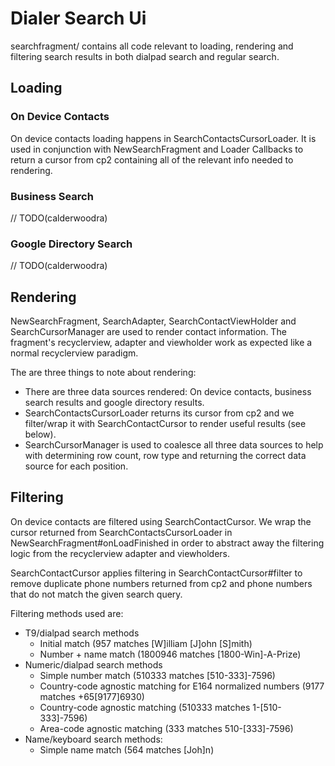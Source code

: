 # Dialer Search Ui

searchfragment/ contains all code relevant to loading, rendering and filtering
search results in both dialpad search and regular search.

## Loading

### On Device Contacts

On device contacts loading happens in SearchContactsCursorLoader. It is used in
conjunction with NewSearchFragment and Loader Callbacks to return a cursor from
cp2 containing all of the relevant info needed to rendering.

### Business Search

// TODO(calderwoodra)

### Google Directory Search

// TODO(calderwoodra)

## Rendering

NewSearchFragment, SearchAdapter, SearchContactViewHolder and
SearchCursorManager are used to render contact information. The fragment's
recyclerview, adapter and viewholder work as expected like a normal recyclerview
paradigm.

The are three things to note about rendering:

*   There are three data sources rendered: On device contacts, business search
    results and google directory results.
*   SearchContactsCursorLoader returns its cursor from cp2 and we filter/wrap it
    with SearchContactCursor to render useful results (see below).
*   SearchCursorManager is used to coalesce all three data sources to help with
    determining row count, row type and returning the correct data source for
    each position.

## Filtering

On device contacts are filtered using SearchContactCursor. We wrap the cursor
returned from SearchContactsCursorLoader in NewSearchFragment#onLoadFinished in
order to abstract away the filtering logic from the recyclerview adapter and
viewholders.

SearchContactCursor applies filtering in SearchContactCursor#filter to remove
duplicate phone numbers returned from cp2 and phone numbers that do not match
the given search query.

Filtering methods used are:

*   T9/dialpad search methods
    *   Initial match (957 matches [W]illiam [J]ohn [S]mith)
    *   Number + name match (1800946 matches [1800-Win]-A-Prize)
*   Numeric/dialpad search methods
    *   Simple number match (510333 matches [510-333]-7596)
    *   Country-code agnostic matching for E164 normalized numbers (9177 matches
        +65[9177]6930)
    *   Country-code agnostic matching (510333 matches 1-[510-333]-7596)
    *   Area-code agnostic matching (333 matches 510-[333]-7596)
*   Name/keyboard search methods:
    *   Simple name match (564 matches [Joh]n)
